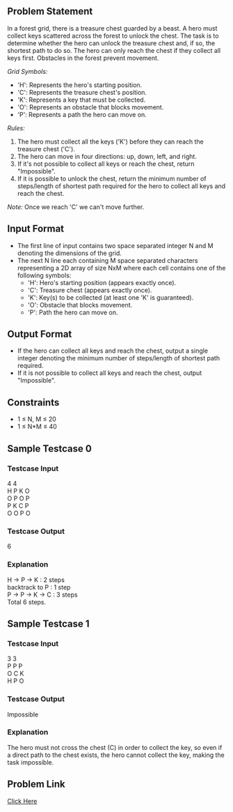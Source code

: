 ## Problem Statement

In a forest grid, there is a treasure chest guarded by a beast. A hero must collect keys scattered across the forest to unlock the chest. 
The task is to determine whether the hero can unlock the treasure chest and, if so, the shortest path to do so.
The hero can only reach the chest if they collect all keys first. Obstacles in the forest prevent movement. <br>

_Grid Symbols:_

- 'H': Represents the hero's starting position.
- 'C': Represents the treasure chest's position.
- 'K': Represents a key that must be collected.
- 'O': Represents an obstacle that blocks movement.
- 'P': Represents a path the hero can move on.

_Rules:_

1. The hero must collect all the keys ('K') before they can reach the treasure chest ('C').
2. The hero can move in four directions: up, down, left, and right.
3. If it's not possible to collect all keys or reach the chest, return "Impossible".
4. If it is possible to unlock the chest, return the minimum number of steps/length of shortest path required for the hero to collect all keys and reach the chest.

_Note:_ Once we reach 'C' we can't move further.

## Input Format

- The first line of input contains two space separated integer N and M denoting the dimensions of the grid.
- The next N line each containing M space separated characters representing a 2D array of size NxM where each cell contains one of the following symbols:
  - 'H': Hero's starting position (appears exactly once).
  - 'C': Treasure chest (appears exactly once).
  - 'K': Key(s) to be collected (at least one 'K' is guaranteed).
  - 'O': Obstacle that blocks movement.
  - 'P': Path the hero can move on.

## Output Format

- If the hero can collect all keys and reach the chest, output a single integer denoting the minimum number of steps/length of shortest path required.
- If it is not possible to collect all keys and reach the chest, output "Impossible".

## Constraints

- 1 ≤ N, M ≤ 20
- 1 ≤ N*M ≤ 40

## Sample Testcase 0

### Testcase Input

4 4 <br>
H P K O <br>
O P O P <br>
P K C P <br>
O O P O

### Testcase Output
6

### Explanation

H -> P -> K : 2 steps <br>
backtrack to P : 1 step <br>
P -> P -> K -> C : 3 steps <br>
Total 6 steps.

## Sample Testcase 1

### Testcase Input

3 3 <br>
P P P <br>
O C K <br>
H P O

### Testcase Output
Impossible

### Explanation

The hero must not cross the chest (C) in order to collect the key, so even if a direct path to the chest exists, the hero cannot collect the key, making the task impossible.

## Problem Link

[Click Here](https://unstop.com/courses/unstop-practice-interview-pep/30-days-dsa-bootcamp/day-mixed-problems-37748/coding-question-37828/)
